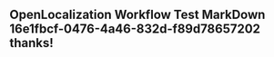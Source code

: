 <properties
ms.topic="hero-topic"
ms.test1="hero-topic"
ms.test2="test"/>

## OpenLocalization Workflow Test MarkDown 16e1fbcf-0476-4a46-832d-f89d78657202 thanks!

